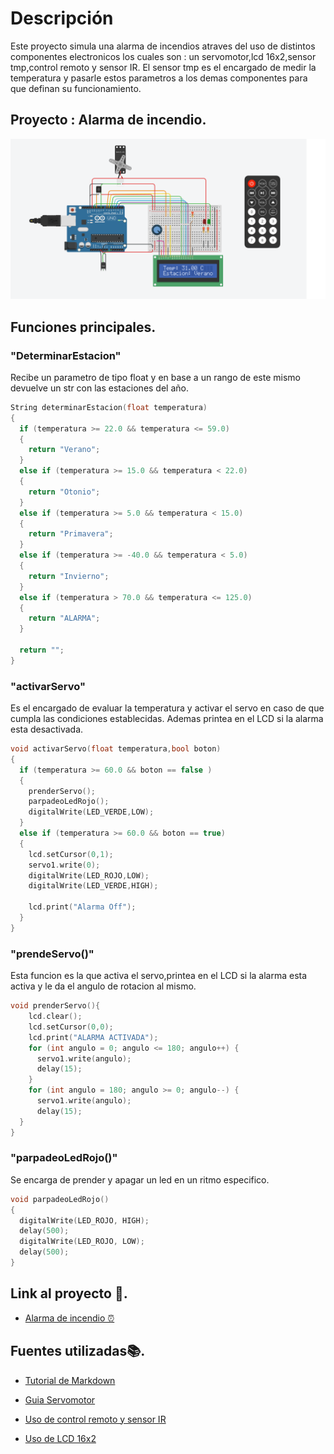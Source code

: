 # Descripción

Este proyecto simula una alarma de incendios atraves del uso de distintos componentes electronicos los cuales son : un servomotor,lcd 16x2,sensor tmp,control remoto y sensor IR.
El sensor tmp es el encargado de medir la temperatura y pasarle estos parametros a los demas componentes para que definan su funcionamiento.

## Proyecto : Alarma de incendio.


![visual](img\tinkercad.png)
## Funciones principales.


### "DeterminarEstacion"
Recibe un parametro de tipo float y en base a un rango de este mismo devuelve un str con las estaciones del año.

```C++
String determinarEstacion(float temperatura)
{
  if (temperatura >= 22.0 && temperatura <= 59.0)
  {
    return "Verano";
  }
  else if (temperatura >= 15.0 && temperatura < 22.0)
  {
    return "Otonio";
  }
  else if (temperatura >= 5.0 && temperatura < 15.0)
  {
    return "Primavera";
  }
  else if (temperatura >= -40.0 && temperatura < 5.0)
  {
    return "Invierno";
  }
  else if (temperatura > 70.0 && temperatura <= 125.0)
  {
    return "ALARMA";
  }

  return "";
}
```

### "activarServo"
Es el encargado de evaluar la temperatura y activar el servo en caso de que cumpla las condiciones establecidas.
Ademas printea en el LCD si la alarma esta desactivada.
```C++
void activarServo(float temperatura,bool boton)
{
  if (temperatura >= 60.0 && boton == false )
  {
    prenderServo();
    parpadeoLedRojo();
    digitalWrite(LED_VERDE,LOW);
  }
  else if (temperatura >= 60.0 && boton == true)
  {
    lcd.setCursor(0,1);
    servo1.write(0);
    digitalWrite(LED_ROJO,LOW);
    digitalWrite(LED_VERDE,HIGH);
    
    lcd.print("Alarma Off");
  }
}
```

### "prendeServo()"

Esta funcion es la que activa el servo,printea en el LCD si la alarma esta activa y le da el angulo de rotacion al mismo.
```C++
void prenderServo(){
    lcd.clear();
    lcd.setCursor(0,0);
    lcd.print("ALARMA ACTIVADA");
    for (int angulo = 0; angulo <= 180; angulo++) {
      servo1.write(angulo);  
      delay(15);  
    }
    for (int angulo = 180; angulo >= 0; angulo--) {
      servo1.write(angulo);  
      delay(15);  
  }
}
```

### "parpadeoLedRojo()"
Se encarga de prender y apagar un led en un ritmo especifico.
```C++
void parpadeoLedRojo()
{
  digitalWrite(LED_ROJO, HIGH);  
  delay(500);                  
  digitalWrite(LED_ROJO, LOW);   
  delay(500);   
} 
```
## Link al proyecto 🤗.
* [Alarma de incendio ⏰](https://www.tinkercad.com/things/iD6aWTVq75a-juanas-martin-adrian-2do-parcial-practico-spd/editel?sharecode=_wAGJURQDfbk7mEMUJhGgWImyC0HZlg79BOtmoUX8Y4)


## Fuentes utilizadas📚.
* [Tutorial de Markdown](https://www.youtube.com/watch?v=oxaH9CFpeEE&t=205s)

* [Guia Servomotor](https://naylampmechatronics.com/blog/33_tutorial-uso-de-servomotores-con-arduino.html)

* [Uso de control remoto y sensor IR](https://www.youtube.com/watch?v=gPmsGyOuowI&t=1279s)

* [Uso de LCD 16x2](https://www.youtube.com/watch?v=JEZiHQY-JPI)
